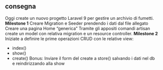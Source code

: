 ## consegna
Oggi create un nuovo progetto Laravel 9 per gestire un archivio di fumetti.
**********************Milestone 1**********************
Creare Migration e Seeder prendendo i dati dal file allegato
Creare una pagina Home “generica”
Tramite gli appositi comandi artisan create un model con relativa migration e un resource controller.
**********************Milestone 2**********************
Iniziate a definire le prime operazioni CRUD con le relative view:
- index()
- show()
- create()
Bonus: Inviare il form del create a store() salvando i dati nel db e reindirizzando alla show
